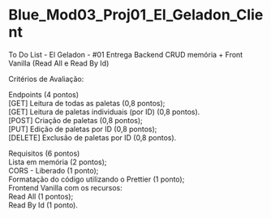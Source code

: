 # Blue_Mod03_Proj01_El_Geladon_Client

To Do List - El Geladon - #01 Entrega Backend CRUD memória + Front Vanilla (Read All e Read By Id) 

Critérios de Avaliação:

Endpoints (4 pontos)
<br>
[GET] Leitura de todas as paletas (0,8 pontos);
<br>
[GET] Leitura de paletas individuais (por ID) (0,8 pontos).
<br>
[POST] Criação de paletas (0,8 pontos);
<br>
[PUT] Edição de paletas por ID (0,8 pontos);
<br>
[DELETE] Exclusão de paletas por ID (0,8 pontos).
<br>

Requisitos (6 pontos)
<br>
Lista em memória (2 pontos);
<br>
CORS - Liberado (1 ponto);
<br>
Formatação do código utilizando o Prettier (1 ponto);
<br>
Frontend Vanilla com os recursos:
<br>
Read All (1 pontos);
<br>
Read By Id (1 ponto).
